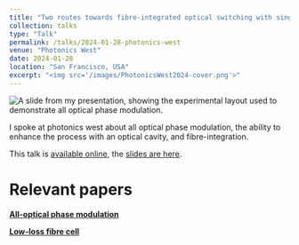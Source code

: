 ```yaml
---
title: "Two routes towards fibre-integrated optical switching with single photons"
collection: talks
type: "Talk"
permalink: /talks/2024-01-28-photonics-west
venue: "Photonics West"
date: 2024-01-28
location: "San Francisco, USA"
excerpt: "<img src='/images/PhotonicsWest2024-cover.png'>"
---
```


![A slide from my presentation, showing the experimental layout used to
demonstrate all optical phase modulation.](/images/PhotonicsWest2024-cover.png)

I spoke at photonics west about all optical phase modulation, the ability to
enhance the process with an optical cavity, and fibre-integration.

This talk is [available
online](https://www.spiedigitallibrary.org/conference-proceedings-of-spie/PC12911/PC129110E/Two-routes-towards-fibre-integrated-optical-switching-with-single-photons/10.1117/12.2692959.short), the [slides are here](/files/PhotonicsWest2024.pptx).

# Relevant papers

[**All-optical phase modulation**](/publication/2025-01-01-Rb-phase-mod)

[**Low-loss fibre cell**](/publication/2024-06-03-hcf-cell)





